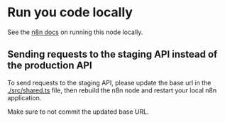 # Run you code locally

See the [n8n docs](https://docs.n8n.io/integrations/creating-nodes/test/run-node-locally/) on running this node locally.

## Sending requests to the staging API instead of the production API

To send requests to the staging API, please update the base url in the [./src/shared.ts](./src/shared.ts) file, then rebuild the n8n node and restart your local n8n application.

Make sure to not commit the updated base URL.
